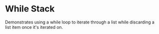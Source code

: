 # While Stack

Demonstrates using a while loop to iterate through a list while discarding a
list item once it's iterated on.
